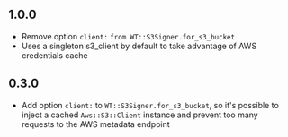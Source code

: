 ## 1.0.0
* Remove option `client:` `from WT::S3Signer.for_s3_bucket`
* Uses a singleton s3_client by default to take advantage of AWS credentials cache

## 0.3.0
* Add option `client:` to `WT::S3Signer.for_s3_bucket`, so it's possible to inject a cached `Aws::S3::Client` instance and prevent too many requests to the AWS metadata endpoint
